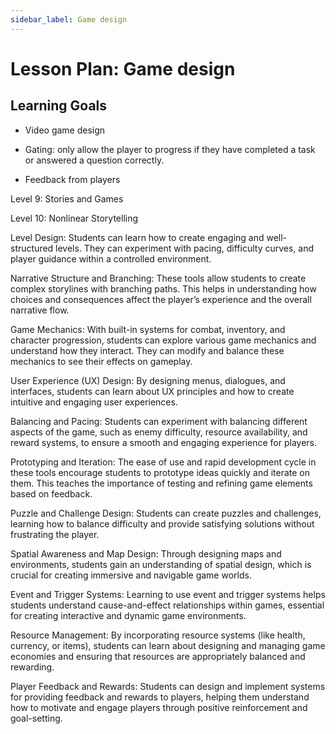```yaml
---
sidebar_label: Game design
---
```


# Lesson Plan: Game design


## Learning Goals


- Video game design


- Gating: only allow the player to progress if they have completed a task or answered a question correctly.
- Feedback from players

Level 9: Stories and Games

Level 10: Nonlinear Storytelling


Level Design: Students can learn how to create engaging and well-structured levels. They can experiment with pacing, difficulty curves, and player guidance within a controlled environment.

Narrative Structure and Branching: These tools allow students to create complex storylines with branching paths. This helps in understanding how choices and consequences affect the player’s experience and the overall narrative flow.

Game Mechanics: With built-in systems for combat, inventory, and character progression, students can explore various game mechanics and understand how they interact. They can modify and balance these mechanics to see their effects on gameplay.

User Experience (UX) Design: By designing menus, dialogues, and interfaces, students can learn about UX principles and how to create intuitive and engaging user experiences.

Balancing and Pacing: Students can experiment with balancing different aspects of the game, such as enemy difficulty, resource availability, and reward systems, to ensure a smooth and engaging experience for players.

Prototyping and Iteration: The ease of use and rapid development cycle in these tools encourage students to prototype ideas quickly and iterate on them. This teaches the importance of testing and refining game elements based on feedback.

Puzzle and Challenge Design: Students can create puzzles and challenges, learning how to balance difficulty and provide satisfying solutions without frustrating the player.

Spatial Awareness and Map Design: Through designing maps and environments, students gain an understanding of spatial design, which is crucial for creating immersive and navigable game worlds.

Event and Trigger Systems: Learning to use event and trigger systems helps students understand cause-and-effect relationships within games, essential for creating interactive and dynamic game environments.

Resource Management: By incorporating resource systems (like health, currency, or items), students can learn about designing and managing game economies and ensuring that resources are appropriately balanced and rewarding.

Player Feedback and Rewards: Students can design and implement systems for providing feedback and rewards to players, helping them understand how to motivate and engage players through positive reinforcement and goal-setting.